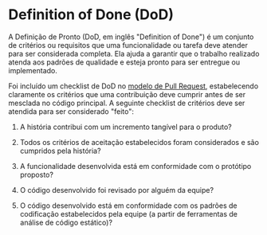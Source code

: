 # Definition of Done (DoD)

A Definição de Pronto (DoD, em inglês "Definition of Done") é um conjunto de critérios ou requisitos que uma funcionalidade ou tarefa deve atender para ser considerada completa. Ela ajuda a garantir que o trabalho realizado atenda aos padrões de qualidade e esteja pronto para ser entregue ou implementado.

Foi incluído um checklist de DoD no [modelo de Pull Request](https://github.com/mdsreq-fga-unb/2023.2-NutriPlanner/blob/doc/contributing/.github/pull_request_template.md), estabelecendo claramente os critérios que uma contribuição deve cumprir antes de ser mesclada no código principal. A seguinte checklist de critérios deve ser atendida para ser considerado "feito":

1. A história contribui com um incremento tangível para o produto?

2. Todos os critérios de aceitação estabelecidos foram considerados e são cumpridos pela história?

3. A funcionalidade desenvolvida está em conformidade com o protótipo proposto?

4. O código desenvolvido foi revisado por alguém da equipe?

5. O código desenvolvido está em conformidade com os padrões de codificação estabelecidos pela equipe (a partir de ferramentas de análise de código estático)?
